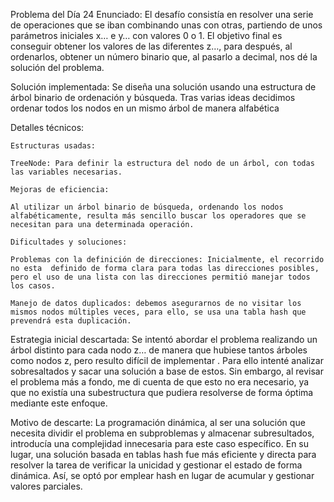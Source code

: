 Problema del Día 24 
Enunciado: El desafío consistía en resolver una serie de operaciones que se iban combinando unas con otras, partiendo de unos parámetros iniciales x… e y… con valores 0 o 1. El objetivo final es conseguir obtener los valores de las diferentes z…, para después, al ordenarlos, obtener un número binario que, al pasarlo a decimal, nos dé la solución del problema. 

Solución implementada: Se diseña una solución usando una estructura de árbol binario de ordenación y búsqueda. Tras varias ideas decidimos ordenar todos los nodos en un mismo árbol de manera alfabética 

Detalles técnicos: 

    Estructuras usadas: 

    TreeNode: Para definir la estructura del nodo de un árbol, con todas las variables necesarias. 

    Mejoras de eficiencia: 

    Al utilizar un árbol binario de búsqueda, ordenando los nodos alfabéticamente, resulta más sencillo buscar los operadores que se necesitan para una determinada operación. 

    Dificultades y soluciones: 

    Problemas con la definición de direcciones: Inicialmente, el recorrido no esta  definido de forma clara para todas las direcciones posibles, pero el uso de una lista con las direcciones permitió manejar todos los casos. 

    Manejo de datos duplicados: debemos asegurarnos de no visitar los mismos nodos múltiples veces, para ello, se usa una tabla hash que prevendrá esta duplicación. 

  Estrategia inicial descartada: 
 Se intentó abordar el problema realizando un árbol distinto para cada nodo z… de manera que hubiese tantos árboles como nodos z, pero resulto difícil de implementar . Para ello intenté analizar sobresaltados y sacar una solución a base de estos. Sin embargo, al revisar el problema más a fondo, me di cuenta de que esto no era necesario, ya que no existía una subestructura que pudiera resolverse de forma óptima mediante este enfoque. 

Motivo de descarte: La programación dinámica, al ser una solución que necesita dividir el problema en subproblemas y almacenar subresultados, introducía una complejidad innecesaria para este caso específico. En su lugar, una solución basada en tablas hash fue más eficiente y directa 	para resolver la tarea de verificar la unicidad y gestionar el estado de forma dinámica. Así, se 	optó por emplear hash en lugar de acumular y gestionar valores parciales. 
